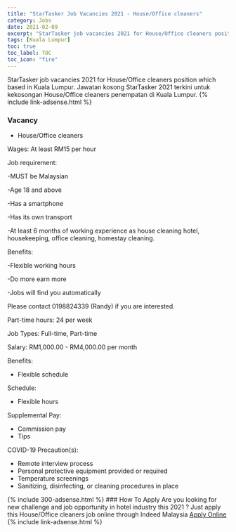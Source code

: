 ```yaml
---
title: "StarTasker Job Vacancies 2021 - House/Office cleaners" 
category: Jobs 
date: 2021-02-09 
excerpt: "StarTasker job vacancies 2021 for House/Office cleaners position which based in Kuala Lumpur. Jawatan kosong StarTasker 2021 terkini untuk kekosongan House/Office cleaners penempatan di Kuala Lumpur" 
tags: [Kuala Lumpur] 
toc: true 
toc_label: TOC 
toc_icon: "fire" 
--- 
```


StarTasker job vacancies 2021 for House/Office cleaners position which based in Kuala Lumpur. Jawatan kosong StarTasker 2021 terkini untuk kekosongan House/Office cleaners penempatan di Kuala Lumpur. 
{% include link-adsense.html %} 
### Vacancy 
- House/Office cleaners 
<div><p>Wages: At least RM15 per hour</p><p>Job requirement:</p><p>-MUST be Malaysian</p><p>-Age 18 and above</p><p>-Has a smartphone</p><p>-Has its own transport</p><p>-At least 6 months of working experience as house cleaning hotel, housekeeping, office cleaning, homestay cleaning.</p><p>Benefits:</p><p>-Flexible working hours</p><p>-Do more earn more</p><p>-Jobs will find you automatically</p><p>Please contact 0198824339 (Randy) if you are interested.</p><p>Part-time hours: 24 per week</p><p>Job Types: Full-time, Part-time</p><p>Salary: RM1,000.00 - RM4,000.00 per month</p><p>Benefits:</p><ul><li>Flexible schedule</li></ul><p>Schedule:</p><ul><li>Flexible hours</li></ul><p>Supplemental Pay:</p><ul><li>Commission pay</li><li>Tips</li></ul><p>COVID-19 Precaution(s):</p><ul><li>Remote interview process</li><li>Personal protective equipment provided or required</li><li>Temperature screenings</li><li>Sanitizing, disinfecting, or cleaning procedures in place</li></ul></div> 
{% include 300-adsense.html %} 
### How To Apply 
Are you looking for new challenge and job opportunity in hotel industry this 2021 ?
Just apply this House/Office cleaners job online through Indeed Malaysia 
<a href="https://malaysia.indeed.com/viewjob?jk=001b68157a154838" class="btn btn--info" target="_blank" rel="nofollow noopenner">Apply Online</a> 
{% include link-adsense.html %} 